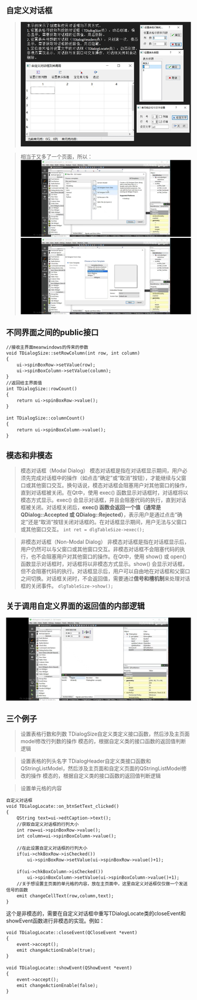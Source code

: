 ## 自定义对话框
> ![3](2.jpg)





> 相当于又多了一个页面，所以：
![1](./0.jpg)
![2](./1.jpg)



## 不同界面之间的public接口
```
//接收主界面meanwindows的传来的参数
void TDialogSize::setRowColumn(int row, int column)
{
    ui->spinBoxRow->setValue(row);
    ui->spinBoxColumn->setValue(column);
}
//返回给主界面值
int TDialogSize::rowCount()
{
    return ui->spinBoxRow->value();
}

int TDialogSize::columnCount()
{
    return ui->spinBoxColumn->value();
}
```


## 模态和非模态
> 模态对话框（Modal Dialog）
模态对话框是指在对话框显示期间，用户必须先完成对话框中的操作（如点击“确定”或“取消”按钮），才能继续与父窗口或其他窗口交互。换句话说，模态对话框会阻塞用户对其他窗口的操作，直到对话框被关闭。在Qt中，使用 exec() 函数显示对话框时，对话框将以模态方式显示。exec() 会显示对话框，并且会阻塞代码的执行，直到对话框被关闭。对话框关闭后，**exec() 函数会返回一个值（通常是 QDialog::Accepted 或 QDialog::Rejected）**，表示用户是通过点击“确定”还是“取消”按钮关闭对话框的。在对话框显示期间，用户无法与父窗口或其他窗口交互。
`int ret = dlgTableSize->exec();`



> 非模态对话框（Non-Modal Dialog）
非模态对话框是指在对话框显示后，用户仍然可以与父窗口或其他窗口交互。非模态对话框不会阻塞代码的执行，也不会阻塞用户对其他窗口的操作。在Qt中，使用 show() 或 open() 函数显示对话框时，对话框将以非模态方式显示。show() 会显示对话框，但不会阻塞代码的执行。对话框显示后，用户可以自由地在对话框和父窗口之间切换。对话框关闭时，不会返回值，需要通过**信号和槽机制**来处理对话框的关闭事件。
`dlgTableSize->show();`

## 关于调用自定义界面的返回值的内部逻辑
![dd](./8.jpg)


## 三个例子
> 设置表格行数和列数
TDialogSize自定义类定义接口函数，然后涉及主页面model修改行列数的操作
模态的，根据自定义类的接口函数的返回值判断逻辑

> 设置表格的列头名字
TDialogHeader自定义类接口函数和QStringListModel，然后涉及主页面和自定义页面的QStringListModel修改的操作
模态的，根据自定义类的接口函数的返回值判断逻辑

> 设置单元格的内容
```
自定义对话框
void TDialogLocate::on_btnSetText_clicked()
{
    QString text=ui->edtCaption->text();
    //获取自定义对话框的行列大小
    int row=ui->spinBoxRow->value();
    int column=ui->spinBoxColumn->value();

    //在此设置自定义对话框的行列大小
    if(ui->chkBoxRow->isChecked())
        ui->spinBoxRow->setValue(ui->spinBoxRow->value()+1);

    if(ui->chkBoxColumn->isChecked())
        ui->spinBoxColumn->setValue(ui->spinBoxColumn->value()+1);
    //关于想设置主页面的单元格的内容，放在主页面中，这里自定义对话框仅仅做一个发送信号的函数
    emit changeCellText(row,column,text);
}
```
这个是非模态的，需要在自定义对话框中重写TDialogLocate类的closeEvent和showEvent函数进行非模态的实现。例如：
```
void TDialogLocate::closeEvent(QCloseEvent *event)
{
    event->accept();
    emit changeActionEnable(true);
}

void TDialogLocate::showEvent(QShowEvent *event)
{
    event->accept();
    emit changeActionEnable(false);
}
```